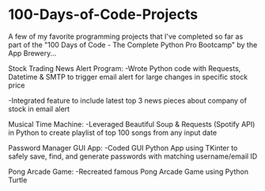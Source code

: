 # 100-Days-of-Code-Projects
A few of my favorite programming projects that I've completed so far as part of the "100 Days of Code - The Complete Python Pro Bootcamp" by the App Brewery...

Stock Trading News Alert Program:
-Wrote Python code with Requests, Datetime & SMTP to trigger email alert for large changes in specific stock price

-Integrated feature to include latest top 3 news pieces about company of stock in email alert

Musical Time Machine:
-Leveraged Beautiful Soup & Requests (Spotify API) in Python to create playlist of top 100 songs from any input date 

Password Manager GUI App:
-Coded GUI Python App using TKinter to safely save, find, and generate passwords with matching username/email ID

Pong Arcade Game:
-Recreated famous Pong Arcade Game using Python Turtle
